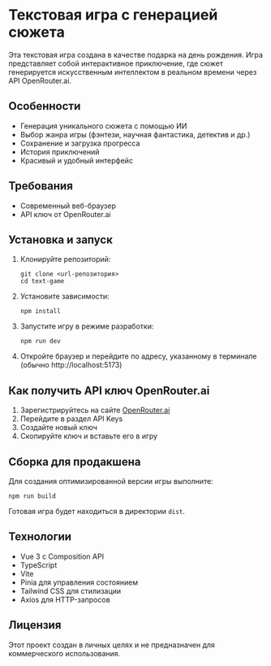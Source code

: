 # Текстовая игра с генерацией сюжета

Эта текстовая игра создана в качестве подарка на день рождения. Игра представляет собой интерактивное приключение, где сюжет генерируется искусственным интеллектом в реальном времени через API OpenRouter.ai.

## Особенности

- Генерация уникального сюжета с помощью ИИ
- Выбор жанра игры (фэнтези, научная фантастика, детектив и др.)
- Сохранение и загрузка прогресса
- История приключений
- Красивый и удобный интерфейс

## Требования

- Современный веб-браузер
- API ключ от OpenRouter.ai

## Установка и запуск

1. Клонируйте репозиторий:
   ```
   git clone <url-репозитория>
   cd text-game
   ```

2. Установите зависимости:
   ```
   npm install
   ```

3. Запустите игру в режиме разработки:
   ```
   npm run dev
   ```

4. Откройте браузер и перейдите по адресу, указанному в терминале (обычно http://localhost:5173)

## Как получить API ключ OpenRouter.ai

1. Зарегистрируйтесь на сайте [OpenRouter.ai](https://openrouter.ai)
2. Перейдите в раздел API Keys
3. Создайте новый ключ
4. Скопируйте ключ и вставьте его в игру

## Сборка для продакшена

Для создания оптимизированной версии игры выполните:

```
npm run build
```

Готовая игра будет находиться в директории `dist`.

## Технологии

- Vue 3 с Composition API
- TypeScript
- Vite
- Pinia для управления состоянием
- Tailwind CSS для стилизации
- Axios для HTTP-запросов

## Лицензия

Этот проект создан в личных целях и не предназначен для коммерческого использования.
